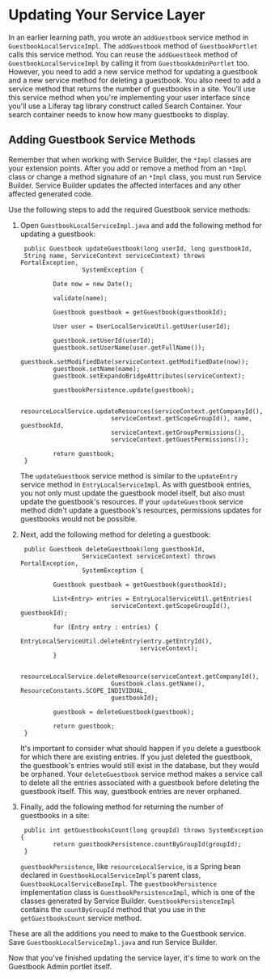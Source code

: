 # Updating Your Service Layer [](id=updating-your-service-layer)

In an earlier learning path, you wrote an `addGuestbook` service method in
`GuestbookLocalServiceImpl`. The `addGuestbook` method of `GuestbookPortlet`
calls this service method. You can reuse the `addGuestbook` method of
`GuestbookLocalServiceImpl` by calling it from `GuestbookAdminPortlet` too.
However, you need to add a new service method for updating a guestbook and a new
service method for deleting a guestbook. You also need to add a service method
that returns the number of guestbooks in a site. You'll use this service method
when you're implementing your user interface since you'll use a Liferay tag
library construct called Search Container. Your search container needs to know
how many guestbooks to display.

## Adding Guestbook Service Methods [](id=adding-guestbook-service-methods)

Remember that when working with Service Builder, the `*Impl` classes are your
extension points. After you add or remove a method from an `*Impl` class or
change a method signature of an `*Impl` class, you must run Service Builder.
Service Builder updates the affected interfaces and any other affected generated
code.

Use the following steps to add the required Guestbook service methods:

1. Open `GuestbookLocalServiceImpl.java` and add the following method for
   updating a guestbook:

        public Guestbook updateGuestbook(long userId, long guestbookId,
        String name, ServiceContext serviceContext) throws PortalException,
                        SystemException {

                Date now = new Date();

                validate(name);

                Guestbook guestbook = getGuestbook(guestbookId);

                User user = UserLocalServiceUtil.getUser(userId);

                guestbook.setUserId(userId);
                guestbook.setUserName(user.getFullName());
                guestbook.setModifiedDate(serviceContext.getModifiedDate(now));
                guestbook.setName(name);
                guestbook.setExpandoBridgeAttributes(serviceContext);

                guestbookPersistence.update(guestbook);

                resourceLocalService.updateResources(serviceContext.getCompanyId(),
                                serviceContext.getScopeGroupId(), name, guestbookId,
                                serviceContext.getGroupPermissions(),
                                serviceContext.getGuestPermissions());

                return guestbook;
        }

    The `updateGuestbook` service method is similar to the `updateEntry`
    service method in `EntryLocalServiceImpl`. As with guestbook entries, you
    not only must update the guestbook model itself, but also must update
    the guestbook's resources. If your `updateGuestbook` service method didn't
    update a guestbook's resources, permissions updates for guestbooks would not
    be possible.

2. Next, add the following method for deleting a guestbook:

        public Guestbook deleteGuestbook(long guestbookId,
                        ServiceContext serviceContext) throws PortalException,
                        SystemException {

                Guestbook guestbook = getGuestbook(guestbookId);

                List<Entry> entries = EntryLocalServiceUtil.getEntries(
                                serviceContext.getScopeGroupId(), guestbookId);

                for (Entry entry : entries) {
                        EntryLocalServiceUtil.deleteEntry(entry.getEntryId(),
                                        serviceContext);
                }

                resourceLocalService.deleteResource(serviceContext.getCompanyId(),
                                Guestbook.class.getName(), ResourceConstants.SCOPE_INDIVIDUAL,
                                guestbookId);

                guestbook = deleteGuestbook(guestbook);

                return guestbook;
        }

    It's important to consider what should happen if you delete a guestbook for
    which there are existing entries. If you just deleted the guestbook, the
    guestbook's entries would still exist in the database, but they would be
    orphaned. Your `deleteGuestbook` service method makes a service call to
    delete all the entries associated with a guestbook before deleting the
    guestbook itself. This way, guestbook entries are never orphaned.

3. Finally, add the following method for returning the number of guestbooks in a
   site:

        public int getGuestbooksCount(long groupId) throws SystemException {
                return guestbookPersistence.countByGroupId(groupId);
        }

    `guestbookPersistence`, like `resourceLocalService`, is a Spring bean
    declared in `GuestbookLocalServiceImpl`'s parent class,
    `GuestbookLocalServiceBaseImpl`. The `guestbookPersistence` implementation
    class is `GuestbookPersistenceImpl`, which is one of the classes generated
    by Service Builder. `GuestbookPersistenceImpl` contains the `countByGroupId`
    method that you use in the `getGuestbooksCount` service method.

These are all the additions you need to make to the Guestbook service. Save
`GuestbookLocalServiceImpl.java` and run Service Builder.

Now that you've finished updating the service layer, it's time to work on the
Guestbook Admin portlet itself.

